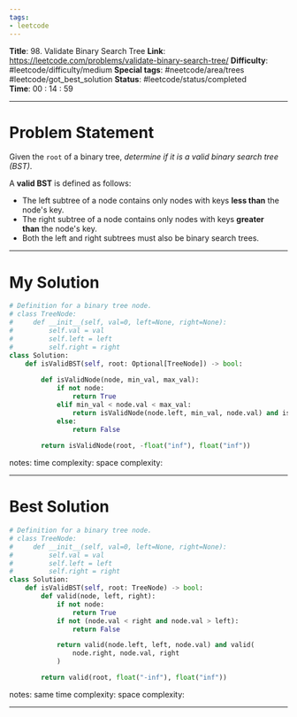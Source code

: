 ```yaml
---
tags:
- leetcode
---
```

**Title**: 98. Validate Binary Search Tree
**Link**: https://leetcode.com/problems/validate-binary-search-tree/
**Difficulty**: #leetcode/difficulty/medium 
**Special tags**: #neetcode/area/trees #leetcode/got_best_solution 
**Status**: #leetcode/status/completed  
**Time**: 00 : 14 : 59

---
# Problem Statement
Given the `root` of a binary tree, _determine if it is a valid binary search tree (BST)_.

A **valid BST** is defined as follows:

-   The left subtree of a node contains only nodes with keys **less than** the node's key.
-   The right subtree of a node contains only nodes with keys **greater than** the node's key.
-   Both the left and right subtrees must also be binary search trees.

---
# My Solution
```python
# Definition for a binary tree node.
# class TreeNode:
#     def __init__(self, val=0, left=None, right=None):
#         self.val = val
#         self.left = left
#         self.right = right
class Solution:
    def isValidBST(self, root: Optional[TreeNode]) -> bool:
        
        def isValidNode(node, min_val, max_val):
            if not node:
                return True
            elif min_val < node.val < max_val:
                return isValidNode(node.left, min_val, node.val) and isValidNode(node.right, node.val, max_val)
            else:
                return False
        
        return isValidNode(root, -float("inf"), float("inf"))
```
notes: 
time complexity: 
space complexity: 

---
# Best Solution
```python
# Definition for a binary tree node.
# class TreeNode:
#     def __init__(self, val=0, left=None, right=None):
#         self.val = val
#         self.left = left
#         self.right = right
class Solution:
    def isValidBST(self, root: TreeNode) -> bool:
        def valid(node, left, right):
            if not node:
                return True
            if not (node.val < right and node.val > left):
                return False

            return valid(node.left, left, node.val) and valid(
                node.right, node.val, right
            )

        return valid(root, float("-inf"), float("inf"))
```
notes: same
time complexity: 
space complexity: 

---

